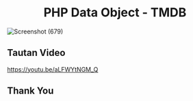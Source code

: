 <h1 align="center">PHP Data Object - TMDB</h1>

![Screenshot (679)](https://github.com/sntdshrly/pdo-tmdb/assets/71547739/8f90b43b-1cf6-4dac-89a5-bc553bd1d2ea)

## Tautan Video
https://youtu.be/aLFWYtNGM_Q

## Thank You
